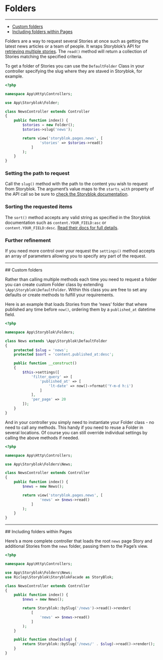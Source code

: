 # Folders

---

- [Custom folders](#custom-folders)
- [Including folders within Pages](#folders-with-pages)

Folders are a way to request several Stories at once such as getting the latest news articles or a team of people. It wraps Storyblok’s API for [retrieving multiple stories](https://www.storyblok.com/docs/api/content-delivery#core-resources/stories/retrieve-multiple-stories). The `read()` method will return a collection of Stories matching the specified criteria.

To get a folder of Stories you can use the `DefaultFolder` Class in your controller specifying the slug where they are staved in Storyblok, for example.

```php
<?php

namespace App\Http\Controllers;

use App\Storyblok\Folder;

class NewsController extends Controller
{
	public function index() {
		$stories = new Folder();
		$stories->slug('news');

		return view('storyblok.pages.news', [
				'stories' => $stories->read()
			]
		);
	}
}
```

### Setting the path to request

Call the `slug()` method with the path to the content you wish to request from Storyblok. The argument’s value maps to the `starts_with` property of the API call so be sure to [check the Storyblok documentation](https://www.storyblok.com/docs/api/content-delivery#core-resources/stories/retrieve-multiple-stories).

### Sorting the requested items

The `sort()` method accepts any valid string as specified in the Storyblok documentation such as `content.YOUR_FIELD:asc` or `content.YOUR_FIELD:desc`. [Read their docs for full details](https://www.storyblok.com/docs/api/content-delivery#core-resources/stories/retrieve-multiple-stories).

### Further refinement

If you need more control over your request the `settings()` method accepts an array of parameters allowing you to specify any part of the request.

---

<a name="custom-folders">
## Custom folders
</a>

Rather than calling multiple methods each time you need to request a folder you can create custom Folder class by extending `\App\Storyblok\DefaultFolder`. Within this class you are free to set any defaults or create methods to fulfill your requirements.

Here is an example that loads Stories from the ‘news’ folder that where published any time before `now()`, ordering them by a `published_at` datetime field.

```php
<?php

namespace App\Storyblok\Folders;

class News extends \App\Storyblok\DefaultFolder
{
	protected $slug = 'news';
	protected $sort = 'content.published_at:desc';

	public function __construct()
	{
		$this->settings([
			'filter_query' => [
				'published_at' => [
					'lt-date' => now()->format('Y-m-d h:i')
				]
			],
			'per_page' => 20
		]);
	}
}
```

And in your controller you simply need to instantiate your Folder class - no need to call any methods. This handy if you need to reuse a Folder in several locations. Of course you can still override individual settings by calling the above methods if needed.

```php
<?php

namespace App\Http\Controllers;

use App\Storyblok\Folders\News;

class NewsController extends Controller
{
	public function index() {
		$news = new News();

		return view('storyblok.pages.news', [
       			'news' => $news->read()
       		]
       	);
	}
}
```

---

<a name="folders-with-pages">
## Including folders within Pages
</a>

Here’s a more complete controller that loads the root `news` page Story and additional  Stories from the `news` folder, passing them to the Page’s view.

```php
<?php

namespace App\Http\Controllers;

use App\Storyblok\Folders\News;
use Riclep\Storyblok\StoryblokFacade as StoryBlok;

class NewsController extends Controller
{
	public function index() {
		$news = new News();

		return Storyblok::bySlug('/news')->read()->render(
			[
				'news' => $news->read()
			]
		);
	}

	public function show($slug) {
		return Storyblok::bySlug('/news/' . $slug)->read()->render();
	}
}
```